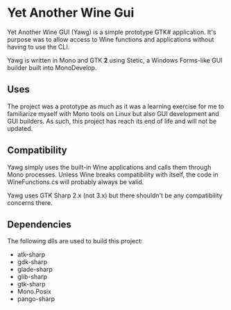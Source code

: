 # Yet Another Wine Gui

Yet Another Wine GUI (Yawg) is a simple prototype GTK# application. It's purpose was to allow access to Wine functions and applications without having to use the CLI.

Yawg is written in Mono and GTK **2** using Stetic, a Windows Forms-like GUI builder built into MonoDevelop.

## Uses
The project was a prototype as much as it was a learning exercise for me to familiarize myself with Mono tools on Linux but also GUI development and GUI builders. As such, this project has reach its end of life and will not be updated.

## Compatibility

Yawg simply uses the built-in Wine applications and calls them through Mono processes. Unless Wine breaks compatibility with itself, the code in WineFunctions.cs will probably always be valid.

Yawg uses GTK Sharp 2.x (not 3.x) but there shouldn't be any compatibility concerns there.

## Dependencies

The following dlls are used to build this project:

* atk-sharp
* gdk-sharp
* glade-sharp
* glib-sharp
* gtk-sharp
* Mono.Posix
* pango-sharp
